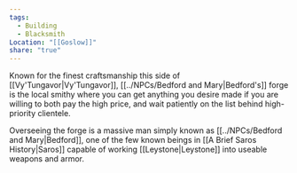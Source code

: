 ```yaml
---
tags:
  - Building
  - Blacksmith
Location: "[[Goslow]]"
share: "true"
---
```



Known for the finest craftsmanship this side of [[Vy'Tungavor|Vy'Tungavor]], [[../NPCs/Bedford and Mary|Bedford's]] forge is the local smithy where you can get anything you desire made if you are willing to both pay the high price, and wait patiently on the list behind high-priority clientele.

Overseeing the forge is a massive man simply known as [[../NPCs/Bedford and Mary|Bedford]], one of the few known beings in [[A Brief Saros History|Saros]] capable of working [[Leystone|Leystone]] into useable weapons and armor.
